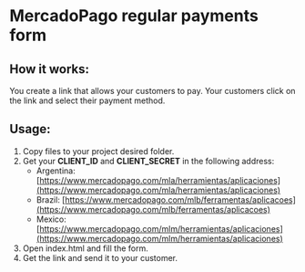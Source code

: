 # MercadoPago regular payments form

## How it works:

You create a link that allows your customers to pay.
Your customers click on the link and select their payment method.

## Usage:

1. Copy files to your project desired folder.
2. Get your **CLIENT_ID** and **CLIENT_SECRET** in the following address:
    * Argentina: [https://www.mercadopago.com/mla/herramientas/aplicaciones](https://www.mercadopago.com/mla/herramientas/aplicaciones)
    * Brazil: [https://www.mercadopago.com/mlb/ferramentas/aplicacoes](https://www.mercadopago.com/mlb/ferramentas/aplicacoes)
    * Mexico: [https://www.mercadopago.com/mlm/herramientas/aplicaciones](https://www.mercadopago.com/mlm/herramientas/aplicaciones)
3. Open index.html and fill the form.
4. Get the link and send it to your customer.